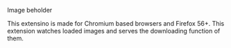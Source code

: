 Image beholder

This extensino is made for Chromium based browsers and Firefox 56+.
This extension watches loaded images and serves the downloading function of them.